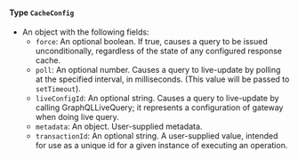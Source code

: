 #### Type `CacheConfig`

* An object with the following fields:
  * `force`: An optional boolean. If true, causes a query to be issued unconditionally, regardless of the state of any configured response cache.
  * `poll`: An optional number. Causes a query to live-update by polling at the specified interval, in milliseconds. (This value will be passed to `setTimeout`).
  * `liveConfigId`: An optional string. Causes a query to live-update by calling GraphQLLiveQuery; it represents a configuration of gateway when doing live query.
  * `metadata`: An object. User-supplied metadata.
  * `transactionId`: An optional string. A user-supplied value, intended for use as a unique id for a given instance of executing an operation.

